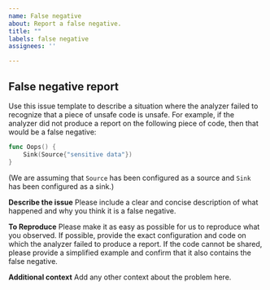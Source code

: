 ```yaml
---
name: False negative
about: Report a false negative.
title: ""
labels: false negative
assignees: ''

---
```


## False negative report

Use this issue template to describe a situation where the analyzer failed to recognize that a piece of unsafe code is unsafe. For example, if the analyzer did not produce a report on the following piece of code, then that would be a false negative:

```go
func Oops() {
    Sink(Source{"sensitive data"})
}
```
(We are assuming that `Source` has been configured as a source and `Sink` has been configured as a sink.)

**Describe the issue**
Please include a clear and concise description of what happened and why you think it is a false negative.

**To Reproduce**
Please make it as easy as possible for us to reproduce what you observed. If possible, provide the exact configuration and code on which the analyzer failed to produce a report. If the code cannot be shared, please provide a simplified example and confirm that it also contains the false negative.

**Additional context**
Add any other context about the problem here.
